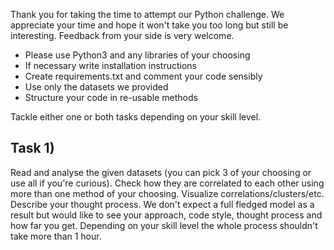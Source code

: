 Thank you for taking the time to attempt our Python challenge.
We appreciate your time and hope it won't take you too long but still be interesting.
Feedback from your side is very welcome.

* Please use Python3 and any libraries of your choosing
* If necessary write installation instructions
* Create requirements.txt and comment your code sensibly
* Use only the datasets we provided
* Structure your code in re-usable methods

Tackle either one or both tasks depending on your skill level.

## Task 1)

Read and analyse the given datasets (you can pick 3 of your choosing or use all if you're curious).
Check how they are correlated to each other using more than one method of your choosing.
Visualize correlations/clusters/etc.
Describe your thought process.
We don't expect a full fledged model as a result but would like to see your approach, code style, thought process and how far you get. Depending on your skill level the whole process shouldn't take more than 1 hour.
